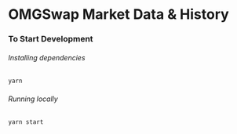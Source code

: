 # OMGSwap Market Data & History


### To Start Development

###### Installing dependencies
```bash
yarn
```

###### Running locally
```bash
yarn start
```
